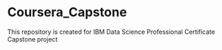 # Coursera_Capstone
This repository is created for IBM Data Science Professional Certificate Capstone project
